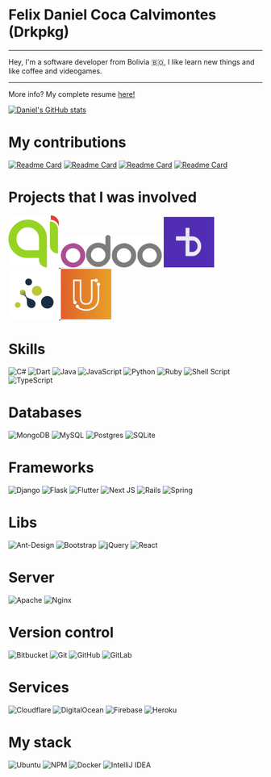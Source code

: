 <link rel="stylesheet" href="https://cdn.jsdelivr.net/gh/devicons/devicon@v2.12.0/devicon.min.css">

# Felix Daniel Coca Calvimontes (Drkpkg)

---

Hey, I'm a software developer from Bolivia 🇧🇴, I like learn new things and like coffee and videogames.

---

More info? My complete resume [here!](https://docs.google.com/document/d/165GVJKzdiyfHtffTyA29_LN2mrNM2pKTpYmqg_kvqW0/export?format=pdf)

[![Daniel's GitHub stats](https://github-readme-stats.vercel.app/api?username=drkpkg)](https://github.com/drkpkg/github-readme-stats)

# My contributions

[![Readme Card](https://github-readme-stats.vercel.app/api/pin/?username=drkpkg&repo=caesar-tax)](https://github.com/drkpkg/caesar-tax)
[![Readme Card](https://github-readme-stats.vercel.app/api/pin/?username=drkpkg&repo=spree_globalize)](https://github.com/drkpkg/spree_globalize)
[![Readme Card](https://github-readme-stats.vercel.app/api/pin/?username=drkpkg&repo=spree_multi_vendor)](https://github.com/drkpkg/spree_multi_vendor)
[![Readme Card](https://github-readme-stats.vercel.app/api/pin/?username=drkpkg&repo=numeric-analysis)](https://github.com/drkpkg/numeric-analysis)

# Projects that I was involved

<a href="https://www.muniquilicura.cl" target="blank">
  <img src="images/quilicura.png" alt="Quilicura" width="100"/>
</a>
<a href="#"><img src="images/odoo.png" alt="Quilicura" width="200"/></a>
<a href="https://midud.com/" target="blank"><img src="images/dud.JPG" alt="Dud" width="100"/></a>
<a href="https://www.sintesis.com.bo/" target="blank">
  <img src="images/sintesis.png" alt="Sintesis" width="100"/>
</a>
<a href="https://uorkcity.com/" target="blank">
  <img src="images/uorkcity.jpg" alt="Uorkcity" width="100"/>
</a>

# Skills

![C#](https://img.shields.io/badge/c%23-%23239120.svg?style=for-the-badge&logo=c-sharp&logoColor=white)
![Dart](https://img.shields.io/badge/dart-%230175C2.svg?style=for-the-badge&logo=dart&logoColor=white)
![Java](https://img.shields.io/badge/java-%23ED8B00.svg?style=for-the-badge&logo=java&logoColor=white)
![JavaScript](https://img.shields.io/badge/javascript-%23323330.svg?style=for-the-badge&logo=javascript&logoColor=%23F7DF1E)
![Python](https://img.shields.io/badge/python-3670A0?style=for-the-badge&logo=python&logoColor=ffdd54)
![Ruby](https://img.shields.io/badge/ruby-%23CC342D.svg?style=for-the-badge&logo=ruby&logoColor=white)
![Shell Script](https://img.shields.io/badge/shell_script-%23121011.svg?style=for-the-badge&logo=gnu-bash&logoColor=white)
![TypeScript](https://img.shields.io/badge/typescript-%23007ACC.svg?style=for-the-badge&logo=typescript&logoColor=white)

# Databases 

![MongoDB](https://img.shields.io/badge/MongoDB-%234ea94b.svg?style=for-the-badge&logo=mongodb&logoColor=white)
![MySQL](https://img.shields.io/badge/mysql-%2300f.svg?style=for-the-badge&logo=mysql&logoColor=white)
![Postgres](https://img.shields.io/badge/postgres-%23316192.svg?style=for-the-badge&logo=postgresql&logoColor=white)
![SQLite](https://img.shields.io/badge/sqlite-%2307405e.svg?style=for-the-badge&logo=sqlite&logoColor=white)

# Frameworks

![Django](https://img.shields.io/badge/django-%23092E20.svg?style=for-the-badge&logo=django&logoColor=white)
![Flask](https://img.shields.io/badge/flask-%23000.svg?style=for-the-badge&logo=flask&logoColor=white)
![Flutter](https://img.shields.io/badge/Flutter-%2302569B.svg?style=for-the-badge&logo=Flutter&logoColor=white)
![Next JS](https://img.shields.io/badge/Next-black?style=for-the-badge&logo=next.js&logoColor=white)
![Rails](https://img.shields.io/badge/rails-%23CC0000.svg?style=for-the-badge&logo=ruby-on-rails&logoColor=white)
![Spring](https://img.shields.io/badge/spring-%236DB33F.svg?style=for-the-badge&logo=spring&logoColor=white)

# Libs

![Ant-Design](https://img.shields.io/badge/-AntDesign-%230170FE?style=for-the-badge&logo=ant-design&logoColor=white)
![Bootstrap](https://img.shields.io/badge/bootstrap-%23563D7C.svg?style=for-the-badge&logo=bootstrap&logoColor=white)
![jQuery](https://img.shields.io/badge/jquery-%230769AD.svg?style=for-the-badge&logo=jquery&logoColor=white)
![React](https://img.shields.io/badge/react-%2320232a.svg?style=for-the-badge&logo=react&logoColor=%2361DAFB)

# Server

![Apache](https://img.shields.io/badge/apache-%23D42029.svg?style=for-the-badge&logo=apache&logoColor=white)
![Nginx](https://img.shields.io/badge/nginx-%23009639.svg?style=for-the-badge&logo=nginx&logoColor=white)

# Version control

![Bitbucket](https://img.shields.io/badge/bitbucket-%230047B3.svg?style=for-the-badge&logo=bitbucket&logoColor=white)
![Git](https://img.shields.io/badge/git-%23F05033.svg?style=for-the-badge&logo=git&logoColor=white)
![GitHub](https://img.shields.io/badge/github-%23121011.svg?style=for-the-badge&logo=github&logoColor=white)
![GitLab](https://img.shields.io/badge/gitlab-%23181717.svg?style=for-the-badge&logo=gitlab&logoColor=white)

# Services

![Cloudflare](https://img.shields.io/badge/Cloudflare-F38020?style=for-the-badge&logo=Cloudflare&logoColor=white)
![DigitalOcean](https://img.shields.io/badge/DigitalOcean-%230167ff.svg?style=for-the-badge&logo=digitalOcean&logoColor=white)
![Firebase](https://img.shields.io/badge/firebase-%23039BE5.svg?style=for-the-badge&logo=firebase)
![Heroku](https://img.shields.io/badge/heroku-%23430098.svg?style=for-the-badge&logo=heroku&logoColor=white)

# My stack

![Ubuntu](https://img.shields.io/badge/Ubuntu-E95420?style=for-the-badge&logo=ubuntu&logoColor=white)
![NPM](https://img.shields.io/badge/NPM-%23000000.svg?style=for-the-badge&logo=npm&logoColor=white)
![Docker](https://img.shields.io/badge/docker-%230db7ed.svg?style=for-the-badge&logo=docker&logoColor=white)
![IntelliJ IDEA](https://img.shields.io/badge/IntelliJIDEA-000000.svg?style=for-the-badge&logo=intellij-idea&logoColor=white)
